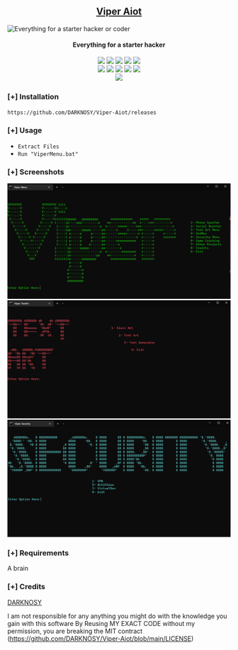 <h2 align="center"><u>Viper Aiot</u></h2>

![Everything for a starter hacker or coder](https://media.hswstatic.com/eyJidWNrZXQiOiJjb250ZW50Lmhzd3N0YXRpYy5jb20iLCJrZXkiOiJnaWZcL3BpdC12aXBlci5qcGciLCJlZGl0cyI6eyJyZXNpemUiOnsid2lkdGgiOjgyOH0sInRvRm9ybWF0IjoiYXZpZiJ9fQ==)
<h4 align="center"> Everything for a starter hacker </h4>

<p align="center">
    <img src="https://img.shields.io/github/stars/DARKNOSY/Viper-Aiot?style=for-the-badge&color=orange">
    <img src="https://img.shields.io/github/forks/DARKNOSY/Viper-Aiot?style=for-the-badge&color=purple">
    <img src="https://img.shields.io/github/license/DARKNOSY/Viper-Aiot?style=for-the-badge&color=blue">
    <img src="https://img.shields.io/github/issues/DARKNOSY/Viper-Aiot?style=for-the-badge&color=red">
    <img src="https://img.shields.io/github/contributors/DARKNOSY/Viper-Aiot?style=for-the-badge&color=cyan">
<br>
    <img src="https://img.shields.io/badge/Author-DARKNOSY-magenta?style=flat-square">
    <img src="https://img.shields.io/badge/Open%20Source-Yes-orange?style=flat-square">
    <img src="https://img.shields.io/badge/Maintained-Yes-cyan?style=flat-square">
    <img src="https://img.shields.io/badge/Made%20In-France-green?style=flat-square">
    <img src="https://img.shields.io/badge/Written%20In-Batch-blue?style=flat-square">
<br>
    <img src="https://github-readme-stats.vercel.app/api/pin/?username=DARKNOSY&repo=Viper-Aiot&theme=synthwave">
</p>

### [+] Installation
`https://github.com/DARKNOSY/Viper-Aiot/releases`

### [+] Usage
 - `Extract Files`
 - `Run "ViperMenu.bat"`

### [+] Screenshots
![screenshot](https://github.com/DARKNOSY/Viper-Aiot/blob/main/Screen1.png)
![screenshot](https://github.com/DARKNOSY/Viper-Aiot/blob/main/Screen2.png)
![screenshot](https://github.com/DARKNOSY/Viper-Aiot/blob/main/Screen3.png)

### [+] Requirements
A brain

### [+] Credits 
<a href="https://github.com/DARKNOSY/Viper-Aiot">DARKNOSY</a>


I am not responsible for any anything you might do with the knowledge you gain with this software
By Reusing MY EXACT CODE without my permission, you are breaking the MIT contract (https://github.com/DARKNOSY/Viper-Aiot/blob/main/LICENSE)
